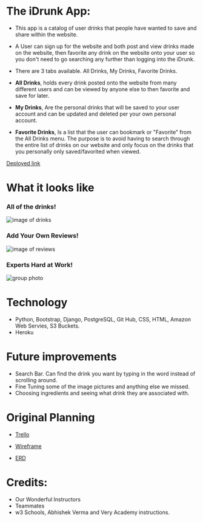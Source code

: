 # The iDrunk App:
* This app is a catalog of user drinks that people have wanted to save and share within the website.
* A User can sign up for the website and both post and view drinks made on the website, then favorite any drink on the website onto your user so you don't need to go searching any further than logging into the iDrunk.

* There are 3 tabs available. All Drinks, My Drinks, Favorite Drinks.
* **All Drinks**, holds every drink posted onto the website from many different users and
can be viewed by anyone else to then favorite and save for later.
* **My Drinks**, Are the personal drinks that will be saved to your user account and can be updated and deleted per your own personal account.
* **Favorite Drinks**, Is a list that the user can bookmark or "Favorite" from the All Drinks menu. The purpose is to avoid having to search through the entire list of drinks on our website and only focus on the drinks that you personally only saved/favorited when viewed.

[Deployed link](https://idrunk1.herokuapp.com/)

# What it looks like

### All of the drinks!
![image of drinks](Drinks.png)

### Add Your Own Reviews!
![image of reviews](reviews.png)

### Experts Hard at Work!
![group photo](GroupShot.png)

# Technology
* Python, Bootstrap, Django, PostgreSQL, Git Hub, CSS, HTML, Amazon Web Servies, S3 Buckets. 
* Heroku

# Future improvements
* Search Bar. Can find the drink you want by typing in the word instead of scrolling around.
* Fine Tuning some of the image pictures and anything else we missed.
* Choosing ingredients and seeing what drink they are associated with.

# Original Planning
* [Trello](https://trello.com/b/xvOF2K4c/project-3)

* [Wireframe](https://lucid.app/lucidchart/b37eeeb6-d851-4f39-8b7d-98e64e00a41d/edit?beaconFlowId=FD245051A2B9BC40&invitationId=inv_58d62b7d-a662-4f43-954d-e5a4904de330&page=uP1BopAARZY8#)

* [ERD](https://lucid.app/lucidchart/f30ae6d6-fcfa-4bb7-9160-d8390b095a4b/edit?existing=1&token=9fec92b9e54e06d2ecd50feb9088bde8771c8161-eml%3Dliu.andrew625%2540gmail.com%26ts%3D1662073587%26uid%3D174449013&docId=f30ae6d6-fcfa-4bb7-9160-d8390b095a4b&shared=true&page=0_0&invitationId=inv_a9f9e64d-3774-4396-af0d-a3dff768d549#)

# Credits:
* Our Wonderful Instructors
* Teammates
* w3 Schools, Abhishek Verma and Very Academy instructions.
